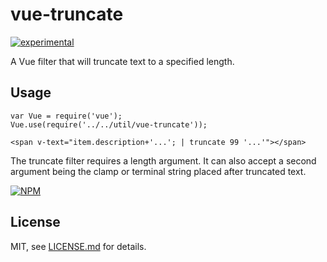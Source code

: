 # vue-truncate

[![experimental](http://badges.github.io/stability-badges/dist/experimental.svg)](http://github.com/badges/stability-badges)

A Vue filter that will truncate text to a specified length.

## Usage


```
var Vue = require('vue');
Vue.use(require('../../util/vue-truncate'));
```
  
`<span v-text="item.description+'...'; | truncate 99 '...'"></span>`

The truncate filter requires a length argument. It can also accept a second argument being the clamp or terminal string placed after truncated text.

[![NPM](https://nodei.co/npm/vue-truncate.png)](https://www.npmjs.com/package/vue-truncate)

## License

MIT, see [LICENSE.md](http://github.com/jam3/vue-truncate/blob/master/LICENSE.md) for details.
